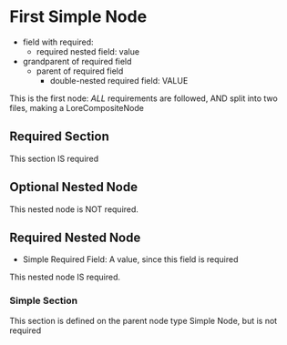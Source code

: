 ﻿# First Simple Node <node type="MainNodeType" ID="main"/>

- field with required:
  - required nested field: value
- grandparent of required field
  - parent of required field
    - double-nested required field: VALUE

This is the first node: *ALL* requirements are followed, AND split into two files, making a LoreCompositeNode

## Required Section

This section IS required

## Optional Nested Node <node type="Simple Node"/>

This nested node is NOT required.

## Required Nested Node <node type="Simple Node 2"/>

- Simple Required Field: A value, since this field is required

This nested node IS required.

### Simple Section

This section is defined on the parent node type Simple Node, but is not required
